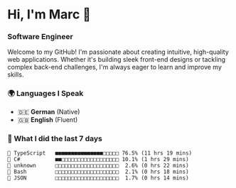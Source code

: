 # Hi, I'm Marc 👋 
### Software Engineer

Welcome to my GitHub! I'm passionate about creating intuitive, high-quality web applications. Whether it's building sleek front-end designs or tackling complex back-end challenges, I'm always eager to learn and improve my skills.  

### 🌍 Languages I Speak  
- 🇩🇪 **German** (Native)  
- 🇬🇧 **English** (Fluent)

### 🤯 What I did the last 7 days

```
🔷 TypeScript   ■■■■■■■■■■■■■■■□□□□□ 76.5% (11 hrs 19 mins)
🔷 C#           ■■□□□□□□□□□□□□□□□□□□ 10.1% (1 hrs 29 mins)
📄 unknown      □□□□□□□□□□□□□□□□□□□□  2.6% (0 hrs 22 mins)
📄 Bash         □□□□□□□□□□□□□□□□□□□□  2.1% (0 hrs 18 mins)
📄 JSON         □□□□□□□□□□□□□□□□□□□□  1.7% (0 hrs 14 mins)
```